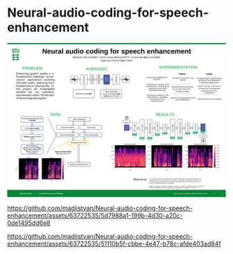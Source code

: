 # Neural-audio-coding-for-speech-enhancement

![Poster](./images/DL_Poster.svg)


https://github.com/madiistvan/Neural-audio-coding-for-speech-enhancement/assets/63722535/5d7988a1-199b-4d30-a20c-0de1495dd6e8

https://github.com/madiistvan/Neural-audio-coding-for-speech-enhancement/assets/63722535/51110b5f-cbbe-4e47-b78c-afde403ad84f
